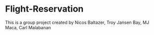 # Flight-Reservation
This is a group project created by  Nicos Baltazer, Troy Jansen Bay, MJ Maca, Carl Malabanan
